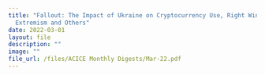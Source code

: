 ```yaml
---
title: "Fallout: The Impact of Ukraine on Cryptocurrency Use, Right Wing
  Extremism and Others"
date: 2022-03-01
layout: file
description: ""
image: ""
file_url: /files/ACICE Monthly Digests/Mar-22.pdf
---
```

